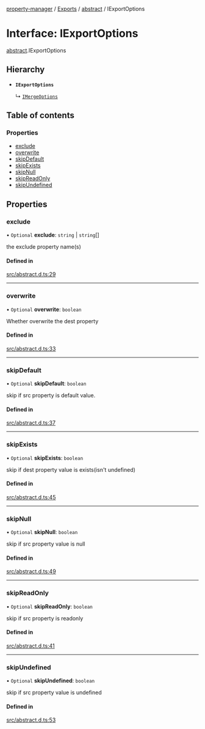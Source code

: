[property-manager](../README.md) / [Exports](../modules.md) / [abstract](../modules/abstract.md) / IExportOptions

# Interface: IExportOptions

[abstract](../modules/abstract.md).IExportOptions

## Hierarchy

- **`IExportOptions`**

  ↳ [`IMergeOptions`](abstract.IMergeOptions.md)

## Table of contents

### Properties

- [exclude](abstract.IExportOptions.md#exclude)
- [overwrite](abstract.IExportOptions.md#overwrite)
- [skipDefault](abstract.IExportOptions.md#skipdefault)
- [skipExists](abstract.IExportOptions.md#skipexists)
- [skipNull](abstract.IExportOptions.md#skipnull)
- [skipReadOnly](abstract.IExportOptions.md#skipreadonly)
- [skipUndefined](abstract.IExportOptions.md#skipundefined)

## Properties

### exclude

• `Optional` **exclude**: `string` \| `string`[]

the exclude property name(s)

#### Defined in

[src/abstract.d.ts:29](https://github.com/snowyu/property-manager.js/blob/95356d9/src/abstract.d.ts#L29)

___

### overwrite

• `Optional` **overwrite**: `boolean`

Whether overwrite the dest property

#### Defined in

[src/abstract.d.ts:33](https://github.com/snowyu/property-manager.js/blob/95356d9/src/abstract.d.ts#L33)

___

### skipDefault

• `Optional` **skipDefault**: `boolean`

skip if src property is default value.

#### Defined in

[src/abstract.d.ts:37](https://github.com/snowyu/property-manager.js/blob/95356d9/src/abstract.d.ts#L37)

___

### skipExists

• `Optional` **skipExists**: `boolean`

skip if dest property value is exists(isn't undefined)

#### Defined in

[src/abstract.d.ts:45](https://github.com/snowyu/property-manager.js/blob/95356d9/src/abstract.d.ts#L45)

___

### skipNull

• `Optional` **skipNull**: `boolean`

skip if src property value is null

#### Defined in

[src/abstract.d.ts:49](https://github.com/snowyu/property-manager.js/blob/95356d9/src/abstract.d.ts#L49)

___

### skipReadOnly

• `Optional` **skipReadOnly**: `boolean`

skip if src property is readonly

#### Defined in

[src/abstract.d.ts:41](https://github.com/snowyu/property-manager.js/blob/95356d9/src/abstract.d.ts#L41)

___

### skipUndefined

• `Optional` **skipUndefined**: `boolean`

skip if src property value is undefined

#### Defined in

[src/abstract.d.ts:53](https://github.com/snowyu/property-manager.js/blob/95356d9/src/abstract.d.ts#L53)
